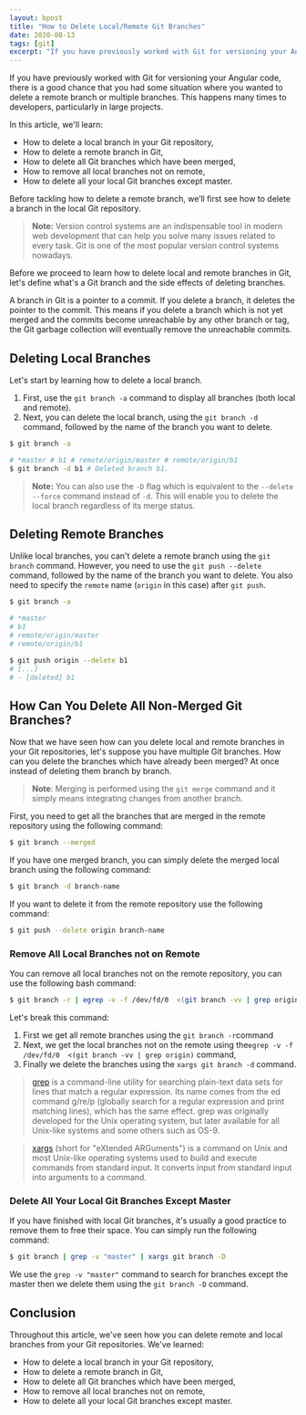 ```yaml
---
layout: bpost
title: "How to Delete Local/Remote Git Branches" 
date: 2020-08-13
tags: [git]
excerpt: "If you have previously worked with Git for versioning your Angular code, there is a good chance that you had some situation where you wanted to delete a remote branch or multiple branches. This happens many times to developers, particularly in large projects"
---
```


If you have previously worked with Git for versioning your Angular code, there is a good chance that you had some situation where you wanted to delete a remote branch or multiple branches. This happens many times to developers, particularly in large projects.

In this article, we'll learn:

- How to delete a local branch in your Git repository,
- How to delete a remote branch in Git,
- How to delete all Git branches which have been merged,
- How to remove all local branches not on remote,
- How to delete all your local Git branches except master.


Before tackling how to delete a remote branch, we’ll first see how to delete a branch in the local Git repository.

> **Note:** Version control systems are an indispensable tool in modern web development that can help you solve many issues related to every task. Git is one of the most popular version control systems nowadays.

Before we proceed to learn how to delete local and remote branches in Git, let's define what's a Git branch and the side effects of deleting branches.

A branch in Git is a pointer to a commit. If you delete a branch, it  deletes the pointer to the commit. This means if you delete a branch which is not yet merged and the commits become unreachable by any other branch or tag, the Git garbage collection will eventually remove the unreachable commits.


## Deleting Local Branches

Let's start by learning how to delete a local branch.

1.  First, use the `git branch -a`  command to display all branches (both local and remote).
2. Next, you can delete the local branch, using the  `git branch -d`  command, followed by the name of the branch you want to delete.

```bash
$ git branch -a 

# *master # b1 # remote/origin/master # remote/origin/b1 
$ git branch -d b1 # Deleted branch b1.
```

>**Note:** You can also use the `-D` flag which is equivalent to the `--delete --force` command instead of `-d`. This will enable you to delete the local branch regardless of its merge status.

## Deleting Remote Branches

Unlike local branches, you can't delete a remote branch using the  `git branch`  command. However, you need to use the  `git push --delete`  command, followed by the name of the branch you want to delete. You also need to specify the  `remote`  name (`origin`  in this case) after  `git push`.

```bash
$ git branch -a

# *master
# b1
# remote/origin/master
# remote/origin/b1

$ git push origin --delete b1
# [...]
# - [deleted] b1
```

## How Can You Delete All Non-Merged Git Branches?

Now that we have seen how can you delete local and remote branches in your Git repositories, let's suppose you have multiple Git branches. How can you delete the branches which have already been merged? At once instead of deleting them branch by branch.

> **Note**: Merging is performed using the `git merge` command and it simply means integrating changes from another branch.

 
First, you need to get all the branches that are merged in the remote repository using the following command:

```bash
$ git branch --merged
```

If you have one merged branch, you can simply delete the merged local branch using the following command:

```bash
$ git branch -d branch-name
```

If you want to delete it from the remote repository use the following command:

```bash
$ git push --delete origin branch-name
```

### Remove All Local Branches not on Remote

You can remove all local branches not on the remote repository, you can use the following bash command:

```bash
$ git branch -r | egrep -v -f /dev/fd/0  <(git branch -vv | grep origin) | xargs git branch -d
```

Let's break this command:

1.  First we get all remote branches using the `git branch -r`command
2.  Next, we get the  local branches not on the remote using the`egrep -v -f /dev/fd/0  <(git branch -vv | grep origin)` command,      
3.  Finally we delete the branches using the `xargs git branch -d` command.

> [grep](https://en.wikipedia.org/wiki/Grep) is a command-line utility for searching plain-text data sets for lines that match a regular expression. Its name comes from the ed command g/re/p (globally search for a regular expression and print matching lines), which has the same effect. grep was originally developed for the Unix operating system, but later available for all Unix-like systems and some others such as OS-9.

> [xargs](https://en.wikipedia.org/wiki/Xargs) (short for "eXtended ARGuments") is a command on Unix and most Unix-like operating systems used to build and execute commands from standard input. It converts input from standard input into arguments to a command.



### Delete All Your Local Git Branches Except Master

If you have finished with local Git branches, it's usually a good practice to remove them to free their space. You can simply run the following command:
 
```bash
$ git branch | grep -v "master" | xargs git branch -D 
```

We use the `grep -v "master"` command to search for branches except the master then we delete them using the `git branch -D` command.

## Conclusion

Throughout this article, we've seen how you can delete remote and local branches from your Git repositories. We've learned:

- How to delete a local branch in your Git repository,
- How to delete a remote branch in Git,
- How to delete all Git branches which have been merged,
- How to remove all local branches not on remote,
- How to delete all your local Git branches except master.
